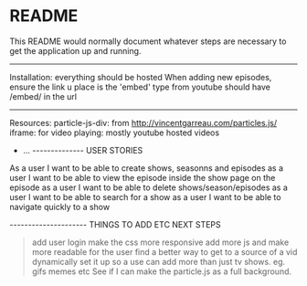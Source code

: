 # README

This README would normally document whatever steps are necessary to get the
application up and running.

-----------------


Installation:
everything should be hosted
When adding new episodes, ensure the link u place is the 'embed' type from youtube
	should have /embed/ in the url


----------------

Resources:
particle-js-div: from http://vincentgarreau.com/particles.js/
iframe: for video playing: mostly youtube hosted videos




* ...
-------------- USER STORIES

As a user I want to be able to create shows, seasonns and episodes
as a user I want to be able to view the episode inside the show page on the episode
as a user I want to be able to delete shows/season/episodes
as a user I want to be able to search for a show
as a user I want to be able to navigate quickly to a show

--------------------- THINGS TO ADD ETC NEXT STEPS
> add user login
> make the css more responsive add more js and make more readable for the user
> find a better way to get to a source of a vid dynamically
> set it up so a use can add more than just tv shows. eg. gifs memes etc
>See if I can make the particle.js as a full background.
